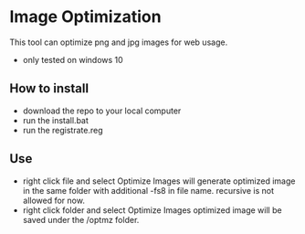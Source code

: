 # Image Optimization

This tool can optimize png and jpg images for web usage.

* only tested on windows 10

## How to install
* download the repo to your local computer
* run the install.bat
* run the registrate.reg 

## Use

* right click file and select Optimize Images
  will generate optimized image in the same folder with additional -fs8 in file name.
  recursive is not allowed for now.
* right click folder and select Optimize Images
  optimized image will be saved under the /optmz folder.
